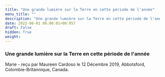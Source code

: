 ```yaml
---
title: "Une grande lumière sur la Terre en cette période de l'année"
menu_title: ""
description: "Une grande lumière sur la Terre en cette période de l'année"
date: 2022-06-01 06:00:01+00:957
draft: False
hidden: True
weight:
---
```

### Une grande lumière sur la Terre en cette période de l'année

Marie - reçu par Maureen Cardoso le 12 Décembre 2019, Abbotsford, Colombie-Britannique, Canada.



